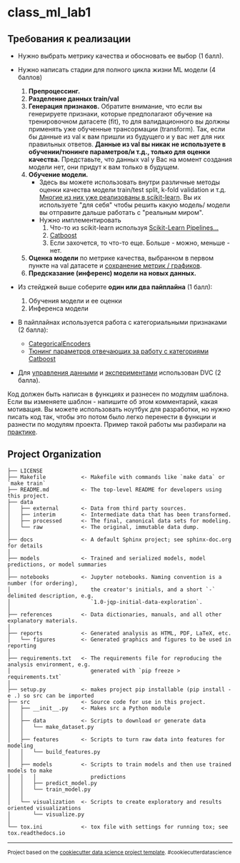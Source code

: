 class_ml_lab1
==============================


## Требования к реализации

* Нужно выбрать метрику качества и обосновать ее выбор (1 балл).

* Нужно написать стадии для полного цикла жизни ML модели (4 баллов)
    1. **Препроцессинг.**
    1. **Разделение данных train/val**
    1. **Генерация признаков.** Обратите внимание, что если вы генерируете признаки, которые предполагают обучение на тренировочном датасете (fit), то для валидационного вы должны применять уже обученные трансормации (transform). Так, если бы данные из val к вам пришли из будущего и у вас нет для них правильных ответов. **Данные из val вы никак не используете в обучении/тюнинге параметров/и т.д., только для оценки качества.** Представьте, что данных val у Вас на момент создания модели нет, они придут к вам только в будущем.
    1. **Обучение модели.**
        * Здесь вы можете использовать внутри различные методы оценки качества модели train/test split, k-fold validation и т.д. [Многие из них уже реализованы в scikit-learn](https://scikit-learn.org/stable/modules/classes.html#module-sklearn.model_selection). Вы их используете "для себя" чтобы решить какую модель/ модели вы отправите дальше работать с "реальным миром".
        * Нужно имплементировать
            1. Что-то из scikit-learn используя [Scikit-Learn Pipelines...](https://scikit-learn.org/stable/modules/classes.html#module-sklearn.pipeline)
            1. [Catboost](https://catboost.ai)
            1. Если захочется, то что-то еще. Больше - можно, меньше - нет.
    1. **Оценка модели** по метрике качества, выбранном в первом пункте на val датасете и [сохранение метрик / графиков](https://dvc.org/doc/start/data-management/metrics-parameters-plots).
    1. **Предсказание (инференс) модели на новых данных.**
    
* Из стейджей выше соберите **один или два пайплайна** (1 балл):
    1. Обучения модели и ее оценки
    1. Инференса модели

* В пайплайнах используется работа с категориальными признаками (2 балла):
    * [CategoricalEncoders](https://contrib.scikit-learn.org/category_encoders/targetencoder.html)
    * [Тюнинг параметров отвечающих за работу с категориями Catboost](https://github.com/catboost/tutorials/blob/master/categorical_features/categorical_features_parameters.ipynb)
* Для [управления данными](https://dvc.org/doc/start/data-management) и [экспериментами](https://dvc.org/doc/start/experiment-management/experiments) использован DVC (2 балла).

Код должен быть написан в функциях и разнесен по модулям шаблона. Если вы изменяете шаблон - напишите об этом комментарий, какая мотивация.
Вы можете использовать ноутбук для разработки, но нужно писать код так, чтобы это потом было легко перенести в функции и разнести по модулям проекта. Пример такой работы мы разбирали на [практике](https://eduhseru.sharepoint.com/:v:/s/AdvancedDataAnalysis2022/EZw_TeFlH5tGgiDp_LO-8JkByc1kg24mZVN9Y4c42MRuPQ?e=f7aCbE).


Project Organization
------------

    ├── LICENSE
    ├── Makefile           <- Makefile with commands like `make data` or `make train`
    ├── README.md          <- The top-level README for developers using this project.
    ├── data
    │   ├── external       <- Data from third party sources.
    │   ├── interim        <- Intermediate data that has been transformed.
    │   ├── processed      <- The final, canonical data sets for modeling.
    │   └── raw            <- The original, immutable data dump.
    │
    ├── docs               <- A default Sphinx project; see sphinx-doc.org for details
    │
    ├── models             <- Trained and serialized models, model predictions, or model summaries
    │
    ├── notebooks          <- Jupyter notebooks. Naming convention is a number (for ordering),
    │                         the creator's initials, and a short `-` delimited description, e.g.
    │                         `1.0-jqp-initial-data-exploration`.
    │
    ├── references         <- Data dictionaries, manuals, and all other explanatory materials.
    │
    ├── reports            <- Generated analysis as HTML, PDF, LaTeX, etc.
    │   └── figures        <- Generated graphics and figures to be used in reporting
    │
    ├── requirements.txt   <- The requirements file for reproducing the analysis environment, e.g.
    │                         generated with `pip freeze > requirements.txt`
    │
    ├── setup.py           <- makes project pip installable (pip install -e .) so src can be imported
    ├── src                <- Source code for use in this project.
    │   ├── __init__.py    <- Makes src a Python module
    │   │
    │   ├── data           <- Scripts to download or generate data
    │   │   └── make_dataset.py
    │   │
    │   ├── features       <- Scripts to turn raw data into features for modeling
    │   │   └── build_features.py
    │   │
    │   ├── models         <- Scripts to train models and then use trained models to make
    │   │   │                 predictions
    │   │   ├── predict_model.py
    │   │   └── train_model.py
    │   │
    │   └── visualization  <- Scripts to create exploratory and results oriented visualizations
    │       └── visualize.py
    │
    └── tox.ini            <- tox file with settings for running tox; see tox.readthedocs.io


--------

<p><small>Project based on the <a target="_blank" href="https://drivendata.github.io/cookiecutter-data-science/">cookiecutter data science project template</a>. #cookiecutterdatascience</small></p>
